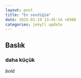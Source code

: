 ```yaml
---
layout: post
title: "En sevdiğim"
date: 2025-01-19 13:45:14 +0300
categories: jekyll update
---
```


## Baslık

### daha küçük

_bold_
